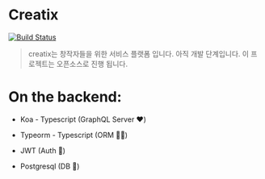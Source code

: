 # Creatix
[![Build Status](https://travis-ci.org/OhMinsSup/creatix-server.svg?branch=master)](https://travis-ci.org/OhMinsSup/creatix-server)

> creatix는 창작자들을 위한 서비스 플랫폼 입니다. 아직 개발 단계입니다.
> 이 프로젝트는 오픈소스로 진행 됩니다.

# On the backend:
 - Koa - Typescript (GraphQL Server ❤️)

- Typeorm - Typescript (ORM 💪🏻)

- JWT (Auth 🔑)

- Postgresql (DB 📃)

